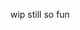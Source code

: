 wip still so fun
<!---
Oneandonlywemmbu/Oneandonlywemmbu is a ✨ special ✨ repository because its `README.md` (this file) appears on your GitHub profile.
You can click the Preview link to take a look at your changes.
--->
